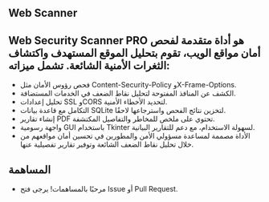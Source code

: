 ## Web Scanner

## Web Security Scanner PRO هو أداة متقدمة لفحص أمان مواقع الويب، تقوم بتحليل الموقع المستهدف واكتشاف الثغرات الأمنية الشائعة. تشمل ميزاته:
- فحص رؤوس الأمان مثل Content-Security-Policy وX-Frame-Options.
- الكشف عن المنافذ المفتوحة لتحليل نقاط الضعف في الخدمات المستضافة.
- تحليل إعدادات SSL وCORS لتحديد الأخطاء الأمنية.
- التكامل مع قاعدة بيانات SQLite لتخزين نتائج الفحص واسترجاعها لاحقًا.
- إنشاء تقارير PDF تحتوي على ملخص للمخاطر والتفاصيل المكتشفة.
- واجهة رسومية GUI باستخدام Tkinter لسهولة الاستخدام، مع دعم للتقارير البيانية.
- الأداة مصممة لمساعدة مسؤولي الأمن والمطورين في تحسين أمان مواقعهم من خلال تحليل نقاط الضعف الشائعة وتوفير تقارير تفصيلية عنها.

## المساهمة
- مرحبًا بالمساهمات! يرجى فتح Issue أو Pull Request.
